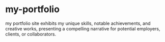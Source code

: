 # my-portfolio
 my portfolio site exhibits my unique skills, notable achievements, and creative works, presenting a compelling narrative for potential employers, clients, or collaborators.
